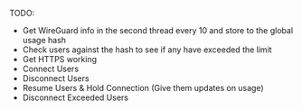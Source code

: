 TODO:

- Get WireGuard info in the second thread every 10 and store to the global usage hash
- Check users against the hash to see if any have exceeded the limit
- Get HTTPS working
- Connect Users
- Disconnect Users
- Resume Users & Hold Connection (Give them updates on usage)
- Disconnect Exceeded Users